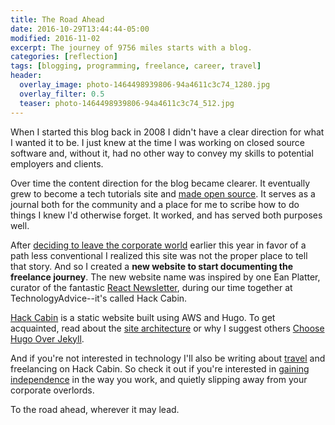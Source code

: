 ```yaml
---
title: The Road Ahead
date: 2016-10-29T13:44:44-05:00
modified: 2016-11-02
excerpt: The journey of 9756 miles starts with a blog.
categories: [reflection]
tags: [blogging, programming, freelance, career, travel]
header:
  overlay_image: photo-1464498939806-94a4611c3c74_1280.jpg
  overlay_filter: 0.5
  teaser: photo-1464498939806-94a4611c3c74_512.jpg
---
```


When I started this blog back in 2008 I didn't have a clear direction for what I wanted it to be. I just knew at the time I was working on closed source software and, without it, had no other way to convey my skills to potential employers and clients.

Over time the content direction for the blog became clearer. It eventually grew to become a tech tutorials site and [made open source](https://github.com/jhabdas/habd.as). It serves as a journal both for the community and a place for me to scribe how to do things I knew I'd otherwise forget. It worked, and has served both purposes well.

After [deciding to leave the corporate world][1] earlier this year in favor of a path less conventional I realized this site was not the proper place to tell that story. And so I created a **new website to start documenting the freelance journey**. The new website name was inspired by one Ean Platter, curator of the fantastic [React Newsletter](http://reactjsnewsletter.com/), during our time together at TechnologyAdvice--it's called Hack Cabin.

[Hack Cabin](http://hackcabin.com) is a static website built using AWS and Hugo. To get acquainted, read about the [site architecture](http://hackcabin/post/initial-commit/) or why I suggest others [Choose Hugo Over Jekyll](/choose-hugo-over-jekyll/).

And if you're not interested in technology I'll also be writing about [travel](hackcabin.com/post/bali-travel-survival-guide/) and freelancing on Hack Cabin. So check it out if you're interested in [gaining independence][1] in the way you work, and quietly slipping away from your corporate overlords.

To the road ahead, wherever it may lead.

[1]: http://hackcabin.com/post/six-figure-job-independence/
